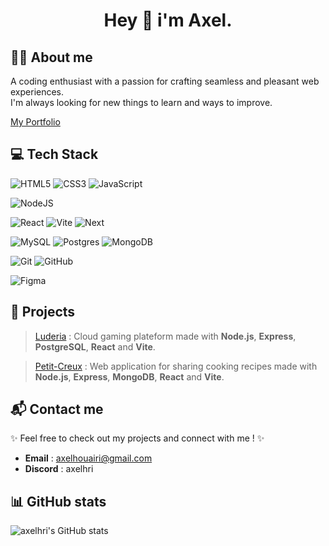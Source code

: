 <h1 align="center">Hey 👋 i'm Axel.</h1>

## 👨‍💻​ About me

A coding enthusiast with a passion for crafting seamless and pleasant web experiences.  
I'm always looking for new things to learn and ways to improve.

[My Portfolio](https://axel-houairi.vercel.app/)

## 💻 Tech Stack

![HTML5](https://img.shields.io/badge/html5-%23E34F26.svg?style=for-the-badge&logo=html5&logoColor=white)
![CSS3](https://img.shields.io/badge/css-%238622b6.svg?style=for-the-badge&logo=css&logoColor=white)
![JavaScript](https://img.shields.io/badge/javascript-%23323330.svg?style=for-the-badge&logo=javascript&logoColor=%23F7DF1E)

![NodeJS](https://img.shields.io/badge/node.js-6DA55F?style=for-the-badge&logo=node.js&logoColor=white)

![React](https://img.shields.io/badge/react-%23323340.svg?style=for-the-badge&logo=react&logoColor=%2361DAFB)
![Vite](https://img.shields.io/badge/vite-%23323380?style=for-the-badge&logo=vite&logoColor=yellow) ![Next](https://img.shields.io/badge/next.js-%23323330?style=for-the-badge&logo=next.js&logoColor=white)

![MySQL](https://img.shields.io/badge/mysql-%2300000f.svg?style=for-the-badge&logo=mysql&logoColor=white) ![Postgres](https://img.shields.io/badge/postgres-%23316192.svg?style=for-the-badge&logo=postgresql&logoColor=white)
![MongoDB](https://img.shields.io/badge/mongodb-%23316132.svg?style=for-the-badge&logo=mongodb&logoColor=white)

![Git](https://img.shields.io/badge/git-%23313541?style=for-the-badge&logo=git&logoColor=red)
![GitHub](https://img.shields.io/badge/github-%23313131?style=for-the-badge&logo=github&logoColor=white)

![Figma](https://img.shields.io/badge/figma-%23F24E1E.svg?style=for-the-badge&logo=figma&logoColor=white)

## 🌠​ Projects

> [Luderia]() : Cloud gaming plateform made with **Node.js**, **Express**, **PostgreSQL**, **React** and **Vite**.

> [Petit-Creux](https://petit-creux.vercel.app/) : Web application for sharing cooking recipes made with **Node.js**, **Express**, **MongoDB**, **React** and **Vite**.

## 📬​ Contact me

✨ Feel free to check out my projects and connect with me ! ✨

- **Email** : axelhouairi@gmail.com
- **Discord** : axelhri

## 📊​ GitHub stats

![axelhri's GitHub stats](https://github-readme-stats.vercel.app/api/top-langs/?username=axelhri&layout=compact&theme=white)
